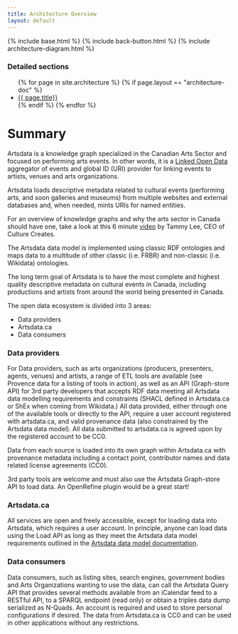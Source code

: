 ```yaml
---
title: Architecture Overview
layout: default
---
```

{% include base.html %}
{% include back-button.html %}
{% include architecture-diagram.html %}

### Detailed sections
<ul>
{% for page in site.architecture %}
  {% if page.layout == "architecture-doc" %}
   <li> <a href="{{ base }}{{ page.url }}"> {{ page.title}}</a></li>
  {% endif %}
{% endfor %}
</ul>

Summary
=========
Artsdata is a knowledge graph specialized in the Canadian Arts Sector and focused on performing arts events. In other words, it is a [Linked Open Data](https://en.wikipedia.org/wiki/Linked_data) aggregator of events and global ID (URI) provider for linking events to artists, venues and arts organizations.

Artsdata loads descriptive metadata related to cultural events (performing arts, and soon galleries and museums) from multiple websites and external databases and, when needed, mints URIs for named entities. 

For an overview of knowledge graphs and why the arts sector in Canada should have one, take a look at this 6 minute [video](https://youtu.be/Brqa4T0JNMk) by Tammy Lee, CEO of Culture Creates. 

The Artsdata data model is implemented using classic RDF ontologies and maps data to a multitude of other classic (i.e. FRBR) and non-classic (i.e. Wikidata) ontologies.

The long term goal of Artsdata is to have the most complete and highest quality descriptive metadata on cultural events in Canada, including productions and artists from around the world being presented in Canada.

The open data ecosystem is divided into 3 areas:
* Data providers
* Artsdata.ca
* Data consumers

### Data providers

For Data providers, such as arts organizations (producers, presenters, agents, venues) and artists, a range of ETL tools are available (see Provence data for a listing of tools in action), as well as an API (Graph-store API) for 3rd party developers that accepts RDF data meeting all Artsdata data modelling requirements and constraints (SHACL defined in Artsdata.ca or ShEx when coming from Wikidata.)  All data provided, either through one of the available tools or directly to the API, require a user account registered with artsdata.ca, and valid provenance data (also constrained by the Artsdata data model). All data submitted to artsdata.ca is agreed upon by the registered account to be CC0.

Data from each source is loaded into its own graph within Artsdata.ca with provenance metadata including a contact point, contributor names and data related license agreements (CC0). 

3rd party tools are welcome and must also use the Artsdata Graph-store API to load data.  An OpenRefine plugin would be a great start!


### Artsdata.ca

 All services are open and freely accessible, except for loading data into Artsdata, which requires a user account.  In principle, anyone can load data using the Load API as long as they meet the Artsdata data model requirements outlined in the [Artsdata data model documentation](https://culturecreates.github.io/artsdata-data-model).

### Data consumers

Data consumers, such as listing sites, search engines, government bodies and Arts Organizations wanting to use the data, can call the Artsdata Query API that provides several methods available from an iCalendar feed to a RESTful API, to a SPARQL endpoint (read only) or obtain a triples data dump serialized as N-Quads. An account is required and used to store personal configurations if desired. The data from Artsdata.ca is CC0 and can be used in other applications without any restrictions.


